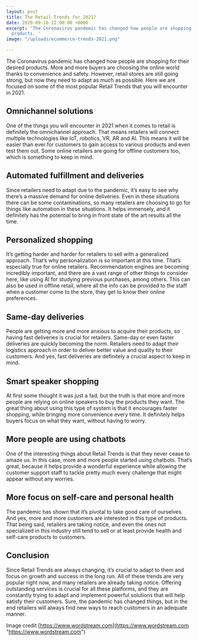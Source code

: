 ```yaml
---
layout: post
title: The Retail Trends for 2021?
date: 2020-09-16 22:00:00 +0000
excerpt: 'The Coronavirus pandemic has changed how people are shopping for their desired
  products. '
image: "/uploads/ecommerce-trends-2021.png"

---
```

The Coronavirus pandemic has changed how people are shopping for their desired products. More and more buyers are choosing the online world thanks to convenience and safety. However, retail stores are still going strong, but now they need to adapt as much as possible. Here we are focused on some of the most popular Retail Trends that you will encounter in 2021.

## Omnichannel solutions

One of the things you will encounter in 2021 when it comes to retail is definitely the omnichannel approach. That means retailers will connect multiple technologies like IoT, robotics, VR, AR and AI. This means it will be easier than ever for customers to gain access to various products and even test them out. Some online retailers are going for offline customers too, which is something to keep in mind.

## Automated fulfillment and deliveries

Since retailers need to adapt due to the pandemic, it’s easy to see why there’s a massive demand for online deliveries. Even in these situations there can be some contaminations, so many retailers are choosing to go for things like automation in these situations. It helps immensely, and it definitely has the potential to bring in front state of the art results all the time.

## Personalized shopping

It’s getting harder and harder for retailers to sell with a generalized approach. That’s why personalization is so important at this time. That’s especially true for online retailers. Recommendation engines are becoming incredibly important, and there are a vast range of other things to consider here, like using AI for studying previous purchases, among others. This can also be used in offline retail, where all the info can be provided to the staff when a customer come to the store, they get to know their online preferences.

## Same-day deliveries

People are getting more and more anxious to acquire their products, so having fast deliveries is crucial for retailers. Same-day or even faster deliveries are quickly becoming the norm. Retailers need to adapt their logistics approach in order to deliver better value and quality to their customers. And yes, fast deliveries are definitely a crucial aspect to keep in mind.

## Smart speaker shopping

At first some thought it was just a fad, but the truth is that more and more people are relying on online speakers to buy the products they want. The great thing about using this type of system is that it encourages faster shopping, while bringing more convenience every time. It definitely helps buyers focus on what they want, without having to worry.

## More people are using chatbots

One of the interesting things about Retail Trends is that they never cease to amaze us. In this case, more and more people started using chatbots. That’s great, because it helps provide a wonderful experience while allowing the customer support staff to tackle pretty much every challenge that might appear without any worries.

## More focus on self-care and personal health

The pandemic has shown that it’s pivotal to take good care of ourselves. And yes, more and more customers are interested in this type of products. That being said, retailers are taking notice, and even the ones not specialized in this industry still tend to sell or at least provide health and self-care products to customers.

## Conclusion

Since Retail Trends are always changing, it’s crucial to adapt to them and focus on growth and success in the long run. All of these trends are very popular right now, and many retailers are already taking notice. Offering outstanding services is crucial for all these platforms, and they are constantly trying to adapt and implement powerful solutions that will help satisfy their customers. Sure, the pandemic has changed things, but in the end retailers will always find new ways to reach customers in an adequate manner.

Image credit [https://www.wordstream.com](https://www.wordstream.com "https://www.wordstream.com")